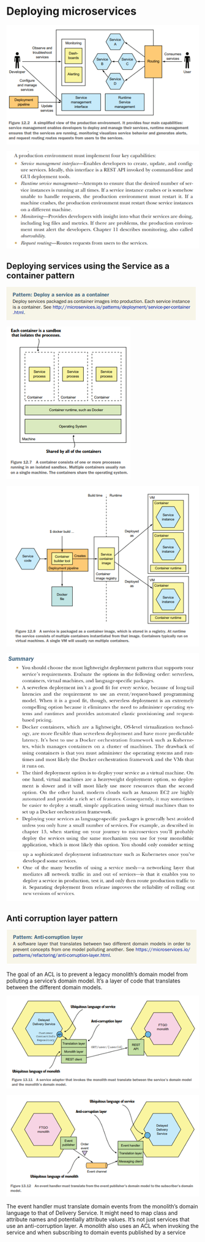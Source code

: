 # Deploying microservices

![img_217.png](img_217.png)

![img_218.png](img_218.png)

## Deploying services using the Service as a container pattern

![img_219.png](img_219.png)

![img_220.png](img_220.png)

![img_221.png](img_221.png)

![img_222.png](img_222.png)
![img_223.png](img_223.png)

## Anti corruption layer pattern

![img_224.png](img_224.png)

The goal of an ACL is to prevent a legacy monolith’s domain model from polluting a service’s domain model. It’s a layer
of code that translates between the different domain models.

![img_225.png](img_225.png)

![img_226.png](img_226.png)

The event handler must translate domain events from the monolith’s domain language to that of Delivery Service. It might
need to map class and attribute names and potentially attribute values. It’s not just services that use an
anti-corruption layer. A monolith also uses an ACL when invoking the service and when subscribing to domain events
published by a service

